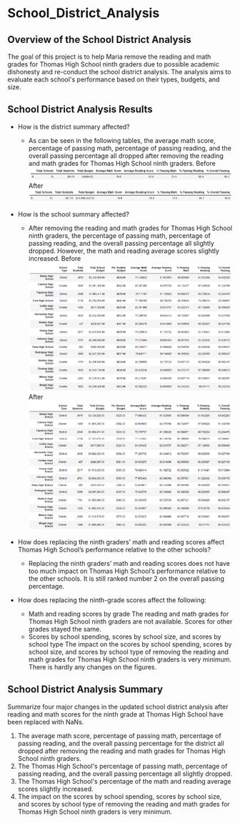 # School_District_Analysis

## Overview of the School District Analysis

The goal of this project is to help Maria remove the reading and math grades for Thomas High School ninth graders due to possible academic dishonesty and re-conduct the school district analysis. The analysis aims to evaluate each school's performance based on their types, budgets, and size. 

## School District Analysis Results

- How is the district summary affected?
    - As can be seen in the following tables, the average math score, percentage of passing math, percentage of passing reading, and the overall passing percentage all dropped after removing the reading and math grades for Thomas High School ninth graders.
    Before
    ![district_summary_df_before.png](Resources/district_summary_df_before.png)
    After
    ![district_summary_df_after.png](Resources/district_summary_df_after.png)
- How is the school summary affected?
    - After removing the reading and math grades for Thomas High School ninth graders, the percentage of passing math, percentage of passing reading, and the overall passing percentage all slightly dropped. However, the math and reading average scores slightly increased.
    Before
    ![School_Summary_before.png](Resources/School_Summary_before.png)
    After
    ![School_Summary_after.png](Resources/School_Summary_after.png)

- How does replacing the ninth graders’ math and reading scores affect Thomas High School’s performance relative to the other schools?
    - Replacing the ninth graders’ math and reading scores does not have too much impact on Thomas High School’s performance relative to the other schools. It is still ranked number 2 on the overall passing percentage.
- How does replacing the ninth-grade scores affect the following:
    - Math and reading scores by grade
        The reading and math grades for Thomas High School ninth graders are not available. Scores for other grades stayed the same. 
    - Scores by school spending, scores by school size, and scores by school type
        The impact on the scores by school spending, scores by school size, and scores by school type of removing the reading and math grades for Thomas High School ninth graders is very minimum. There is hardly any changes on the figures.
    
    
## School District Analysis Summary
Summarize four major changes in the updated school district analysis after reading and math scores for the ninth grade at Thomas High School have been replaced with NaNs.

1. The average math score, percentage of passing math, percentage of passing reading, and the overall passing percentage for the district all dropped after removing the reading and math grades for Thomas High School ninth graders.
2. The Thomas High School's percentage of passing math, percentage of passing reading, and the overall passing percentage all slightly dropped. 
3. The Thomas High School's percentage of the math and reading average scores slightly increased.
4. The impact on the scores by school spending, scores by school size, and scores by school type of removing the reading and math grades for Thomas High School ninth graders is very minimum.
